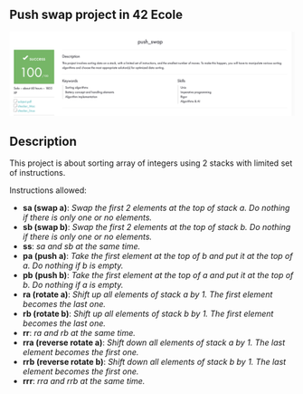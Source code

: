 ## Push swap project in 42 Ecole
![completed](/completed.png)

## Description
  This project is about sorting array of integers using 2 stacks with limited set of instructions.

Instructions allowed:

- **sa (swap a)**: *Swap the first 2 elements at the top of stack a. Do nothing if there is only one or no elements.*
- **sb (swap b)**: *Swap the first 2 elements at the top of stack b. Do nothing if there is only one or no elements.*
- **ss**: *sa and sb at the same time.*
- **pa (push a)**: *Take the first element at the top of b and put it at the top of a. Do nothing if b is empty.*
- **pb (push b)**: *Take the first element at the top of a and put it at the top of b. Do nothing if a is empty.*
- **ra (rotate a)**: *Shift up all elements of stack a by 1. The first element becomes the last one.*
- **rb (rotate b)**: *Shift up all elements of stack b by 1. The first element becomes the last one.*
- **rr**: *ra and rb at the same time.*
- **rra (reverse rotate a)**: *Shift down all elements of stack a by 1. The last element becomes the first one.*
- **rrb (reverse rotate b)**: *Shift down all elements of stack b by 1. The last element becomes the first one.*
- **rrr**: *rra and rrb at the same time.*
